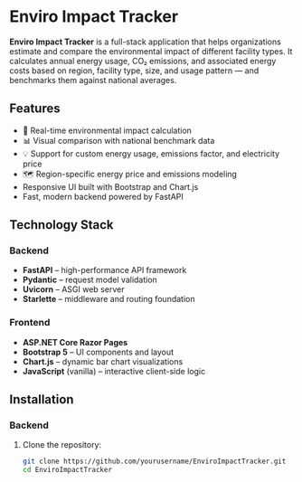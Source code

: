 # Enviro Impact Tracker

**Enviro Impact Tracker** is a full-stack application that helps organizations estimate and compare the environmental impact of different facility types. It calculates annual energy usage, CO₂ emissions, and associated energy costs based on region, facility type, size, and usage pattern — and benchmarks them against national averages.

## Features

- 🔎 Real-time environmental impact calculation
- 📊 Visual comparison with national benchmark data
- 💡 Support for custom energy usage, emissions factor, and electricity price
- 🗺 Region-specific energy price and emissions modeling
- Responsive UI built with Bootstrap and Chart.js
- Fast, modern backend powered by FastAPI

## Technology Stack

### Backend
- **FastAPI** – high-performance API framework
- **Pydantic** – request model validation
- **Uvicorn** – ASGI web server
- **Starlette** – middleware and routing foundation

### Frontend
- **ASP.NET Core Razor Pages**
- **Bootstrap 5** – UI components and layout
- **Chart.js** – dynamic bar chart visualizations
- **JavaScript** (vanilla) – interactive client-side logic

## Installation

### Backend

1. Clone the repository:
   ```bash
   git clone https://github.com/yourusername/EnviroImpactTracker.git
   cd EnviroImpactTracker
